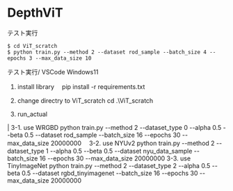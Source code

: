 # DepthViT

テスト実行
```
$ cd ViT_scratch
$ python train.py --method 2 --dataset rod_sample --batch_size 4 --epochs 3 --max_data_size 10
```

テスト実行/ VSCode Windows11
1. install library
　pip install -r requirements.txt

2. change directry to ViT_scratch
 cd .\ViT_scratch

3.  run_actual

| 3-1. use WRGBD
    python train.py --method 2 --dataset_type 0 --alpha 0.5 --beta 0.5 --dataset rod_sample --batch_size 16 --epochs 30 --max_data_size 20000000
　3-2. use NYUv2
    python train.py --method 2 --dataset_type 1 --alpha 0.5 --beta 0.5 --dataset nyu_data_sample --batch_size 16 --epochs 30 --max_data_size 20000000
  3-3. use TinyImageNet
    python train.py --method 2 --dataset_type 2 --alpha 0.5 --beta 0.5 --dataset rgbd_tinyimagenet --batch_size 16 --epochs 30 --max_data_size 20000000
